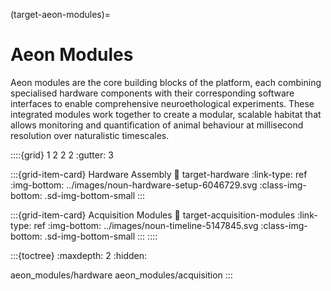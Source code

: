 (target-aeon-modules)=
# Aeon Modules
Aeon modules are the core building blocks of the platform, each combining specialised hardware components with their corresponding software interfaces to enable comprehensive neuroethological experiments.
These integrated modules work together to create a modular, scalable habitat that allows monitoring and quantification of animal behaviour at millisecond resolution over naturalistic timescales.

::::{grid} 1 2 2 2
:gutter: 3 

:::{grid-item-card} Hardware Assembly
:link: target-hardware
:link-type: ref
:img-bottom: ../images/noun-hardware-setup-6046729.svg
:class-img-bottom: .sd-img-bottom-small
:::

:::{grid-item-card} Acquisition Modules
:link: target-acquisition-modules
:link-type: ref
:img-bottom: ../images/noun-timeline-5147845.svg
:class-img-bottom: .sd-img-bottom-small
:::
::::

:::{toctree}
:maxdepth: 2
:hidden:

aeon_modules/hardware
aeon_modules/acquisition
:::
